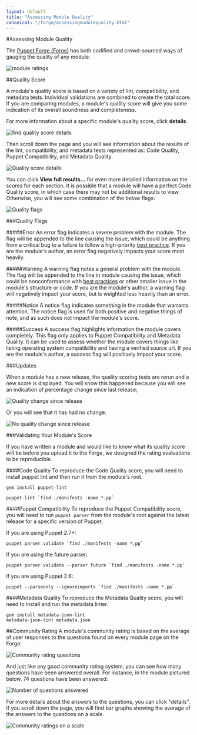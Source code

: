 ```yaml
---
layout: default
title: "Assessing Module Quality"
canonical: "/forge/assessingmodulequality.html"
---
```


[forge]: https://forge.puppetlabs.com
[styleguide]: https://docs.puppetlabs.com/guides/style_guide.html
[modulequality]: ./images/modulequality.png
[details]: ./images/details.png
[qualityscoredetail]: ./images/qualityscoredetail.png
[qualityflags]: ./images/qualityflags.png
[releasechange]: ./images/releasechange.png
[noreleasechange]: ./images/noreleasechange.png
[communityquestions]: ./images/communityquestions.png
[questionsanswered]: ./images/questionsanswered.png
[communityratingscale]: ./images/communityratingscale.png

#Assessing Module Quality

The [Puppet Forge (Forge)](forge) has both codified and crowd-sourced ways of gauging the quality of any module.

![module ratings][modulequality]

##Quality Score

A module's quality score is based on a variety of lint, compatibility, and metadata tests. Individual validations are combined to create the total score. If you are comparing modules, a module's quality score will give you some indication of its overall soundness and completeness.

For more information about a specific module's quality score, click **details**.

![find quality score details][details]

Then scroll down the page and you will see information about the results of the lint, compatibility, and metadata tests represented as: Code Quality, Puppet Compatibility, and Metadata Quality.

![Quality score details][qualityscoredetail]

You can click **View full results...** for even more detailed information on the scores for each section. It is possible that a module will have a perfect Code Quality score, in which case there may not be additional results to view. Otherwise, you will see some combination of the below flags:

![Quality flags][qualityflags]

###Quality Flags

#####Error
An error flag indicates a severe problem with the module. The flag will be appended to the line causing the issue, which could be anything from a critical bug to a failure to follow a high-priority [best practice](styleguide). If you are the module's author, an error flag negatively impacts your score most heavily.

#####Warning
A warning flag notes a general problem with the module. The flag will be appended to the line in module causing the issue, which could be nonconformance with [best practices](styleguide) or other smaller issue in the module's structure or code. If you are the module's author, a warning flag will negatively impact your score, but is weighted less heavily than an error.

#####Notice
A notice flag indicates something in the module that warrants attention. The notice flag is used for both positive and negative things of note, and as such does not impact the module's score.

#####Success
A success flag highlights information the module covers completely. This flag only applies to Puppet Compatibility and Metadata Quality. It can be used to assess whether the module covers things like listing operating system compatibility and having a verified source url. If you are the module's author, a success flag will positively impact your score.

###Updates

When a module has a new release, the quality scoring tests are rerun and a new score is displayed. You will know this happened because you will see an indication of percentage change since last release;

![Quality change since release][releasechange]

Or you will see that it has had no change.

![No quality change since release][noreleasechange]

###Validating Your Module's Score

If you have written a module and would like to know what its quality score will be before you upload it to the Forge, we designed the rating evaluations to be reproducible.

####Code Quality
To reproduce the Code Quality score, you will need to install puppet lint and then run it from the module's root.

~~~
gem install puppet-lint

puppet-lint `find ./manifests -name *.pp`
~~~

####Puppet Compatibility
To reproduce the Puppet Compatibility score, you will need to run `puppet parser` from the module's root against the latest release for a specific version of Puppet.

If you are using Puppet 2.7+:

~~~
puppet parser validate `find ./manifests -name *.pp`
~~~

If you are using the future parser:

~~~
puppet parser validate --parser future `find ./manifests -name *.pp`
~~~

If you are using Puppet 2.6:

~~~
puppet --parseonly --ignoreimports `find ./manifests -name *.pp`
~~~

####Metadata Quality
To reproduce the Metadata Quality score, you will need to install and run the metadata linter.

~~~
gem install metadata-json-lint
metadata-json-lint metadata.json
~~~

##Community Rating
A module's community rating is based on the average of user responses to the questions found on every module page on the Forge:

![Community rating quesitons][communityquestions]

And just like any good community rating system, you can see how many questions have been answered overall. For instance, in the module pictured below, 74 questions have been answered:

![Number of questions answered][questionsanswered]

For more details about the answers to the questions, you can click "details". If you scroll down the page, you will find bar graphs showing the average of the answers to the questions on a scale.

![Community ratings on a scale][communityratingscale]
